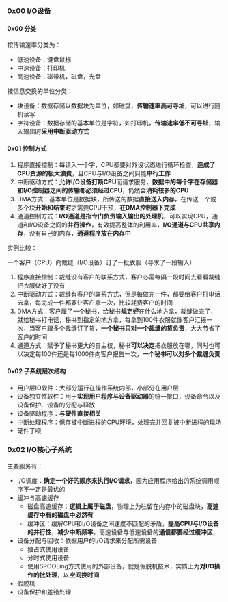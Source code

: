 ### 0x00 I/O设备

#### 0x00 分类

按传输速率分类为：

* 低速设备：键盘鼠标
* 中速设备：打印机
* 高速设备：磁带机，磁盘，光盘

按信息交换的单位分类：

* 块设备：数据存储以数据块为单位，如磁盘，**传输速率高可寻址**，可以进行随机读写
* 字符设备：数据存储的基本单位是字符，如打印机，**传输速率低不可寻址**，输入输出时**采用中断驱动方式**

#### 0x01 控制方式

1. 程序直接控制：每读入一个字，CPU都要对外设状态进行循环检查，**造成了CPU资源的极大浪费**，且CPU与I/O设备之间只能**串行工作**
2. 中断驱动方式：**允许I/O设备打断CPU**而请求服务，**数据中的每个字在存储器和I/O控制器之间的传输都必须经过CPU**，仍然会**消耗较多的CPU**
3. DMA方式：基本单位是数据块，所传送的数据**直接送入内存**，在传送一个或多个块**开始和结束时**才需要CPU干预，**在DMA控制器下完成**
4. 通道控制方式：**I/O通道是指专门负责输入输出的处理机**，可以实现CPU，通道和I/O设备之间的**并行操作**，有效提高整体的利用率，**I/O通道与CPU共享内存**，没有自己的内存，**通道程序放在内存中**

实例比较：

一个客户（CPU）向裁缝（I/O设备）订了一批衣服（寻求了一段输入）

1. 程序直接控制：裁缝没有客户的联系方式，客户必需每隔一段时间去看看裁缝把衣服做好了没有
2. 中断驱动方式：裁缝有客户的联系方式，但是每做完一件，都要给客户打电话去拿，每完成一件都要让客户拿一次，比较耗费客户的时间
3. DMA方式：客户雇了一个秘书，给秘书**规定好**在什么地方拿，裁缝做完了，就给秘书打电话，秘书到指定的地方拿，每拿到100件衣服就像客户汇报一次，当客户跟多个裁缝订了货，**一个秘书只对一个裁缝的货负责**，大大节省了客户的时间
4. 通道方式：赋予了秘书更大的自主权，秘书**可以决定**把衣服放在哪，同时也可以决定每100件还是每1000件向客户报告一次，**一个秘书可以对多个裁缝负责**

#### 0x02 子系统层次结构

* 用户层IO软件：大部分运行在操作系统内部，小部分在用户层
* 设备独立性软件：用于**实现用户程序与设备驱动器**的统一接口，设备命令以及设备保护、设备的分配与释放
* 设备驱动程序：**与硬件直接相关**
* 中断处理程序：保存被中断进程的CPU环境，处理完并回复被中断进程的现场
* 硬件了呗

### 0x02 I/O核心子系统

主要服务有：

* I/O调度：**确定一个好的顺序来执行I/O请求**，因为应用程序给出的系统调用顺序不一定是最优的
* 缓冲与高速缓存
  * 磁盘高速缓存：**逻辑上属于磁盘**，物理上为驻留在内存中的磁盘块，**高速缓存中有的磁盘中必然有**
  * 缓冲区：缓解CPU和I/O设备之间速度不匹配的矛盾，**提高CPU与I/O设备的并行性**，**减少中断频率**，高速设备与低速设备的**通信都要经过缓冲区**，
* 设备分配与回收：依据用户的I/O请求来分配所需设备
  * 独占式使用设备
  * 分时式使用设备
  * 使用SPOOLing方式使用的外部设备，就是假脱机技术，实质上为**对I/O操作的批处理**，以**空间换时间**
* 假脱机
* 设备保护和差错处理